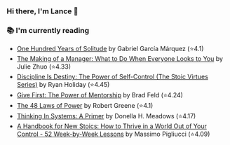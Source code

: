 ### Hi there, I'm Lance 👋

### 📚 I'm currently reading
  <!-- GOODREADS-LIST:START -->
- [One Hundred Years of Solitude](https://www.goodreads.com/review/show/7831064902?utm_medium=api&utm_source=rss) by Gabriel García Márquez (⭐️4.1)
- [The Making of a Manager: What to Do When Everyone Looks to You](https://www.goodreads.com/review/show/7824530837?utm_medium=api&utm_source=rss) by Julie Zhuo (⭐️4.33)
- [Discipline Is Destiny: The Power of Self-Control (The Stoic Virtues Series)](https://www.goodreads.com/review/show/7749242505?utm_medium=api&utm_source=rss) by Ryan Holiday (⭐️4.45)
- [Give First: The Power of Mentorship](https://www.goodreads.com/review/show/7660929449?utm_medium=api&utm_source=rss) by Brad Feld (⭐️4.24)
- [The 48 Laws of Power](https://www.goodreads.com/review/show/5380635273?utm_medium=api&utm_source=rss) by Robert Greene (⭐️4.1)
- [Thinking In Systems: A Primer](https://www.goodreads.com/review/show/3660068239?utm_medium=api&utm_source=rss) by Donella H. Meadows (⭐️4.17)
- [A Handbook for New Stoics: How to Thrive in a World Out of Your Control - 52 Week-by-Week Lessons](https://www.goodreads.com/review/show/3880315152?utm_medium=api&utm_source=rss) by Massimo Pigliucci (⭐️4.09)
<!-- GOODREADS-LIST:END -->

